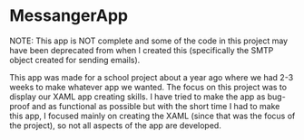 # MessangerApp
NOTE: This app is NOT complete and some of the code in this project may have been deprecated from when I created this (specifically the SMTP object created for sending emails).

This app was made for a school project about a year ago where we had 2-3 weeks to make whatever app we wanted. The focus on this project was to display our XAML app creating skills. I have tried to make the app as bug-proof and as functional as possible but with the short time I had to make this app, I focused mainly on creating the XAML (since that was the focus of the project), so not all aspects of the app are developed.
